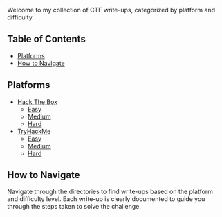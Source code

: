 Welcome to my collection of CTF write-ups, categorized by platform and difficulty. 

## Table of Contents
- [Platforms](#platforms)
- [How to Navigate](#how-to-navigate)

## Platforms
- [Hack The Box](./HackTheBox/)
  - [Easy](./HackTheBox/Easy/)
  - [Medium](./HackTheBox/Medium/)
  - [Hard](./HackTheBox/Hard/)
- [TryHackMe](./TryHackMe/)
  - [Easy](./TryHackMe/Easy/)
  - [Medium](./TryHackMe/Medium/)
  - [Hard](./TryHackMe/Hard/)

## How to Navigate
Navigate through the directories to find write-ups based on the platform and difficulty level. Each write-up is clearly documented to guide you through the steps taken to solve the challenge.
